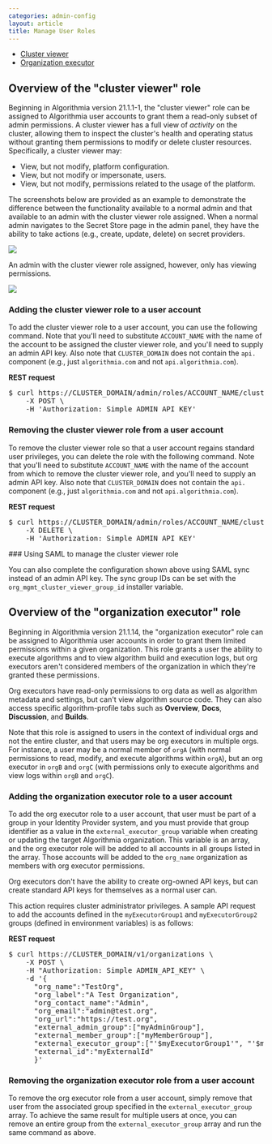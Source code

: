 ```yaml
---
categories: admin-config
layout: article
title: Manage User Roles
---
```


*   [Cluster viewer](#overview-of-the-cluster-viewer-role)
*   [Organization executor](#overview-of-the-organization-executor-role)

## Overview of the "cluster viewer" role

Beginning in Algorithmia version 21.1.1-1, the "cluster viewer" role can be assigned to Algorithmia user accounts to grant them a read-only subset of admin permissions. A cluster viewer has a full view of _activity_ on the cluster, allowing them to inspect the cluster's health and operating status without granting them permissions to modify or delete cluster resources. Specifically, a cluster viewer may:

*   View, but not modify, platform configuration.
*   View, but not modify or impersonate, users.
*   View, but not modify, permissions related to the usage of the platform.

The screenshots below are provided as an example to demonstrate the difference between the functionality available to a normal admin and that available to an admin with the cluster viewer role assigned. When a normal admin navigates to the Secret Store page in the admin panel, they have the ability to take actions (e.g., create, update, delete) on secret providers.

![]({{site.url}}/images/post_images/algo-images-admin/algo-1629302657998.png)

An admin with the cluster viewer role assigned, however, only has viewing permissions.

![]({{site.url}}/images/post_images/algo-images-admin/algo-1629302738308.png)

### Adding the cluster viewer role to a user account

To add the cluster viewer role to a user account, you can use the following command. Note that you'll need to substitute `ACCOUNT_NAME` with the name of the account to be assigned the cluster viewer role, and you'll need to supply an admin API key. Also note that `CLUSTER_DOMAIN` does not contain the `api.` component (e.g., just `algorithmia.com` and not `api.algorithmia.com`).

**REST request**

<div class="syn-code-block">

<pre class="code_snippet">$ curl https://CLUSTER_DOMAIN/admin/roles/ACCOUNT_NAME/cluster_viewer \
    -X POST \
    -H 'Authorization: Simple ADMIN_API_KEY'
</pre>

</div>

### Removing the cluster viewer role from a user account

To remove the cluster viewer role so that a user account regains standard user privileges, you can delete the role with the following command. Note that you'll need to substitute `ACCOUNT_NAME` with the name of the account from which to remove the cluster viewer role, and you'll need to supply an admin API key. Also note that `CLUSTER_DOMAIN` does not contain the `api.` component (e.g., just `algorithmia.com` and not `api.algorithmia.com`).

**REST request**

<div class="syn-code-block">

<pre class="code_snippet">$ curl https://CLUSTER_DOMAIN/admin/roles/ACCOUNT_NAME/cluster_viewer \
    -X DELETE \
    -H 'Authorization: Simple ADMIN_API_KEY'
</pre>

</div>
### Using SAML to manage the cluster viewer role

You can also complete the configuration shown above using SAML sync instead of an admin API key. The sync group IDs can be set with the `org_mgmt_cluster_viewer_group_id` installer variable.

## Overview of the "organization executor" role

Beginning in Algorithmia version 21.1.14, the "organization executor" role can be assigned to Algorithmia user accounts in order to grant them limited permissions within a given organization. This role grants a user the ability to execute algorithms and to view algorithm build and execution logs, but org executors aren't considered members of the organization in which they're granted these permissions.

Org executors have read-only permissions to org data as well as algorithm metadata and settings, but can't view algorithm source code. They can also access specific algorithm-profile tabs such as **Overview**, **Docs**, **Discussion**, and **Builds**.

Note that this role is assigned to users in the context of individual orgs and not the entire cluster, and that users may be org executors in multiple orgs. For instance, a user may be a normal member of `orgA` (with normal permissions to read, modify, and execute algorithms within `orgA`), but an org executor in `orgB` and `orgC` (with permissions only to execute algorithms and view logs within `orgB` and `orgC`).

### Adding the organization executor role to a user account

To add the org executor role to a user account, that user must be part of a group in your Identity Provider system, and you must provide that group identifier as a value in the `external_executor_group` variable when creating or updating the target Algorithmia organization. This variable is an array, and the org executor role will be added to all accounts in all groups listed in the array. Those accounts will be added to the `org_name` organization as members with org executor permissions.

Org executors don't have the ability to create org-owned API keys, but can create standard API keys for themselves as a normal user can. 

This action requires cluster administrator privileges. A sample API request to add the accounts defined in the `myExecutorGroup1` and `myExecutorGroup2` groups (defined in environment variables) is as follows:

**REST request**

<div class="syn-code-block">
<pre class="code_snippet">$ curl https://CLUSTER_DOMAIN/v1/organizations \
    -X POST \
    -H "Authorization: Simple ADMIN_API_KEY" \
    -d '{
      "org_name":"TestOrg",
      "org_label":"A Test Organization",
      "org_contact_name":"Admin",
      "org_email":"admin@test.org",
      "org_url":"https://test.org",
      "external_admin_group":["myAdminGroup"],
      "external_member_group":["myMemberGroup"],
      "external_executor_group":["'$myExecutorGroup1'", "'$myExecutorGroup2'"],
      "external_id":"myExternalId"
      }'
</pre>
</div>

### Removing the organization executor role from a user account

To remove the org executor role from a user account, simply remove that user from the associated group specified in the `external_executor_group` array. To achieve the same result for multiple users at once, you can remove an entire group from the `external_executor_group` array and run the same command as above.
